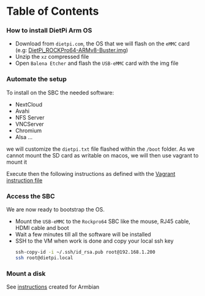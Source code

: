 Table of Contents
=================

### How to install DietPi Arm OS

- Download from `dietpi.com`, the OS that we will flash on the `eMMC` card (e.g: [DietPi_ROCKPro64-ARMv8-Buster.img](https://dietpi.com/downloads/images/DietPi_ROCKPro64-ARMv8-Buster.7z))
- Unzip the `xz` compressed  file
- Open `Balena Etcher` and flash the `USB-eMMC` card with the img file

### Automate the setup 

To install on the SBC the needed software:
- NextCloud
- Avahi
- NFS Server
- VNCServer
- Chromium
- Alsa
...
  
we will customize the `dietpi.txt` file flashed within the `/boot` folder.
As we cannot mount the SD card as writable on macos, we will then use vagrant to mount it

Execute then the following instructions as defined with the [Vagrant instruction file](vagrant/README.md)

### Access the SBC

We are now ready to bootstrap the OS.

- Mount the `USB-eMMC` to the `Rockpro64` SBC like the mouse, RJ45 cable, HDMI cable and boot
- Wait a few minutes till all the software will be installed
- SSH to the VM when work is done and copy your local ssh key
  ```bash
  ssh-copy-id -i ~/.ssh/id_rsa.pub root@192.168.1.200
  ssh root@dietpi.local
  ```
  
### Mount a disk

See [instructions](rockpro64-setup.md#mount-a-disk) created for Armbian





